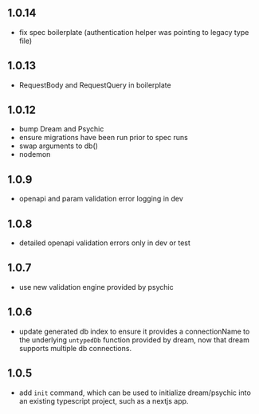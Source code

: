 ## 1.0.14

- fix spec boilerplate (authentication helper was pointing to legacy type file)

## 1.0.13

- RequestBody and RequestQuery in boilerplate

## 1.0.12

- bump Dream and Psychic
- ensure migrations have been run prior to spec runs
- swap arguments to db()
- nodemon

## 1.0.9

- openapi and param validation error logging in dev

## 1.0.8

- detailed openapi validation errors only in dev or test

## 1.0.7

- use new validation engine provided by psychic

## 1.0.6

- update generated db index to ensure it provides a connectionName to the underlying `untypedDb` function provided by dream, now that dream supports multiple db connections.

## 1.0.5

- add `init` command, which can be used to initialize dream/psychic into an existing typescript project, such as a nextjs app.
